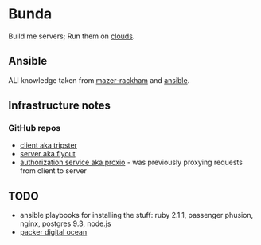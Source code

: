 # Bunda

Build me servers; Run them on [clouds](https://www.youtube.com/watch?v=3acIH2PhMe0).

## Ansible

ALl knowledge taken from [mazer-rackham](https://github.com/jlund/mazer-rackham) and [ansible](https://github.com/eduardodeoh/ansible).

## Infrastructure notes

### GitHub repos

- [client aka tripster](https://github.com/zigomir/tripster)
- [server aka flyout](https://github.com/zigomir/flyout)
- [authorization service aka proxio](https://github.com/zigomir/proxio) - was previously proxying requests from client to server

## TODO

- ansible playbooks for installing the stuff: ruby 2.1.1, passenger phusion, nginx, postgres 9.3, node.js
- [packer digital ocean](http://www.packer.io/docs/builders/digitalocean.html)
